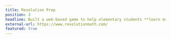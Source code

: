 ```yaml
---
title: Revolution Prep
position: 3
headline: Built a web-based game to help elementary students **learn math**
external-url: https://www.revolutionmath.com/
featured: true
---
```

